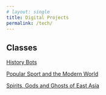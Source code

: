 ```yaml
---
# layout: single
title: Digital Projects
permalink: /tech/
---
```


## Classes

[History Bots](https://profjohnharney.github.io/historybots/)   

[Popular Sport and the Modern World](https://sites.centre.edu/popularsport/)   

[Spirits, Gods and Ghosts of East Asia](https://sites.centre.edu/ghostsofasia/)   
